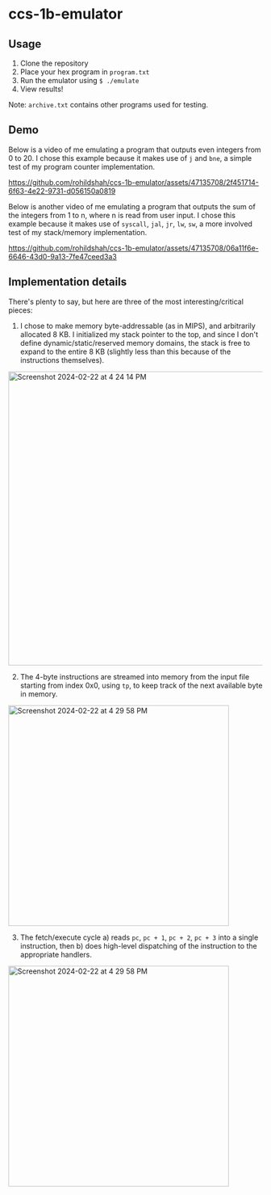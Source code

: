 # ccs-1b-emulator

## Usage
1. Clone the repository
2. Place your hex program in `program.txt`
3. Run the emulator using `$ ./emulate`
4. View results!

Note: `archive.txt` contains other programs used for testing.

## Demo

Below is a video of me emulating a program that outputs even integers from 0 to 20. I chose this example because it makes use of `j` and `bne`, a simple test of my program counter implementation.

https://github.com/rohildshah/ccs-1b-emulator/assets/47135708/2f451714-6f63-4e22-9731-d056150a0819

Below is another video of me emulating a program that outputs the sum of the integers from 1 to n, where n is read from user input. I chose this example because it makes use of `syscall`, `jal`, `jr`, `lw`, `sw`, a more involved test of my stack/memory implementation.

https://github.com/rohildshah/ccs-1b-emulator/assets/47135708/06a11f6e-6646-43d0-9a13-7fe47ceed3a3

## Implementation details

There's plenty to say, but here are three of the most interesting/critical pieces:

1. I chose to make memory byte-addressable (as in MIPS), and arbitrarily allocated 8 KB. I initialized my stack pointer to the top, and since I don't define dynamic/static/reserved memory domains, the stack is free to expand to the entire 8 KB (slightly less than this because of the instructions themselves).
<img width="582" alt="Screenshot 2024-02-22 at 4 24 14 PM" src="https://github.com/rohildshah/ccs-1b-emulator/assets/47135708/9912c048-cf01-49d4-8681-101340c8a373">

2. The 4-byte instructions are streamed into memory from the input file starting from index 0x0, using `tp`, to keep track of the next available byte in memory.
<img width="437" alt="Screenshot 2024-02-22 at 4 29 58 PM" src="https://github.com/rohildshah/ccs-1b-emulator/assets/47135708/4ffd2a87-4ed5-463c-b8f3-7eb158c041fa">

3. The fetch/execute cycle a) reads `pc`, `pc + 1`, `pc + 2`, `pc + 3` into a single instruction, then b) does high-level dispatching of the instruction to the appropriate handlers.
<img width="437" alt="Screenshot 2024-02-22 at 4 29 58 PM" src="https://github.com/rohildshah/ccs-1b-emulator/assets/47135708/6d325b82-0bd8-4b64-b977-c39d7e8e6ea5">
